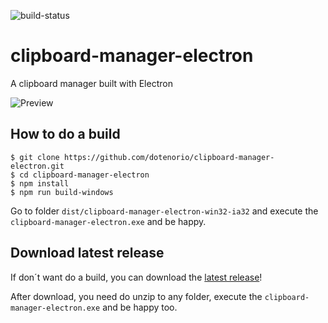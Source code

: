 ![build-status](https://travis-ci.org/dotenorio/clipboard-manager-electron.png?branch=master)

# clipboard-manager-electron
A clipboard manager built with Electron

![Preview](https://i.imgur.com/2i26dTv.png)

## How to do a build

```
$ git clone https://github.com/dotenorio/clipboard-manager-electron.git
$ cd clipboard-manager-electron
$ npm install
$ npm run build-windows
```

Go to folder `dist/clipboard-manager-electron-win32-ia32` and execute the `clipboard-manager-electron.exe` and be happy.

## Download latest release

If don´t want do a build, you can download the [latest release](https://github.com/dotenorio/clipboard-manager-electron/releases/latest)!

After download, you need do unzip to any folder, execute the `clipboard-manager-electron.exe`  and be happy too. 
